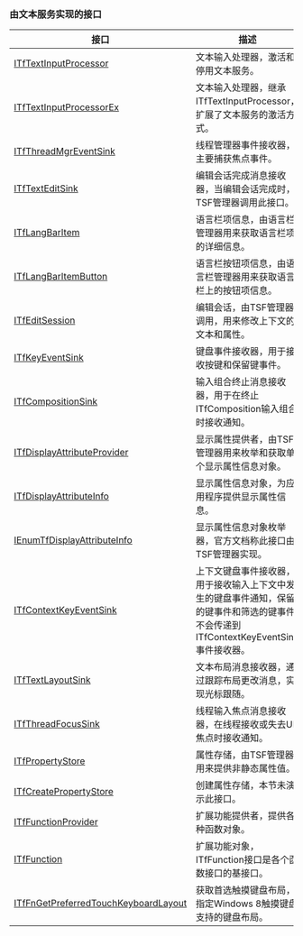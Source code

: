 ### 由文本服务实现的接口

接口																							|描述
-|-
[ITfTextInputProcessor](TextService/ITfTextInputProcessor.md)|文本输入处理器，激活和停用文本服务。
[ITfTextInputProcessorEx](TextService/ITfTextInputProcessorEx.md)|文本输入处理器，继承ITfTextInputProcessor，扩展了文本服务的激活方式。
[ITfThreadMgrEventSink](TextService/ITfThreadMgrEventSink.md)|线程管理器事件接收器，主要捕获焦点事件。
[ITfTextEditSink](TextService/ITfTextEditSink.md)|编辑会话完成消息接收器，当编辑会话完成时，TSF管理器调用此接口。
[ITfLangBarItem](TextService/ITfLangBarItem.md)|语言栏项信息，由语言栏管理器用来获取语言栏项的详细信息。
[ITfLangBarItemButton](TextService/ITfLangBarItemButton.md)|语言栏按钮项信息，由语言栏管理器用来获取语言栏上的按钮项信息。
[ITfEditSession](TextService/ITfEditSession.md)|编辑会话，由TSF管理器调用，用来修改上下文的文本和属性。
[ITfKeyEventSink](TextService/ITfKeyEventSink.md)|键盘事件接收器，用于接收按键和保留键事件。
[ITfCompositionSink](TextService/ITfCompositionSink.md)|输入组合终止消息接收器，用于在终止ITfComposition输入组合时接收通知。
[ITfDisplayAttributeProvider](TextService/ITfDisplayAttributeProvider.md)|显示属性提供者，由TSF管理器用来枚举和获取单个显示属性信息对象。
[ITfDisplayAttributeInfo](TextService/ITfDisplayAttributeInfo.md)|显示属性信息对象，为应用程序提供显示属性信息。
[IEnumTfDisplayAttributeInfo](TextService/IEnumTfDisplayAttributeInfo.md)|显示属性信息对象枚举器，官方文档称此接口由TSF管理器实现。
[ITfContextKeyEventSink](TextService/ITfContextKeyEventSink.md)|上下文键盘事件接收器，用于接收输入上下文中发生的键盘事件通知，保留的键事件和筛选的键事件不会传递到ITfContextKeyEventSink事件接收器。
[ITfTextLayoutSink](TextService/ITfTextLayoutSink.md)|文本布局消息接收器，通过跟踪布局更改消息，实现光标跟随。
[ITfThreadFocusSink](TextService/ITfThreadFocusSink.md)|线程输入焦点消息接收器，在线程接收或失去UI焦点时接收通知。
[ITfPropertyStore](TextService/ITfPropertyStore.md)|属性存储，由TSF管理器用来提供非静态属性值。
[ITfCreatePropertyStore](TextService/ITfCreatePropertyStore.md)|创建属性存储，本节未演示此接口。
[ITfFunctionProvider](TextService/ITfFunctionProvider.md)|扩展功能提供者，提供各种函数对象。
[ITfFunction](TextService/ITfFunction.md)|扩展功能对象，ITfFunction接口是各个函数接口的基接口。
[ITfFnGetPreferredTouchKeyboardLayout](TextService/ITfFnGetPreferredTouchKeyboardLayout.md)|获取首选触摸键盘布局，指定Windows 8触摸键盘支持的键盘布局。